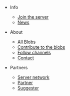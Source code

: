 * Info
  * [Join the server](join-server.md)
  * [News](news.md)

* About
  * [All Blobs](all-blobs.md)
  * [Contribute to the blobs](contribute_blobs.md)
  * [Follow channels](follow.md)
  * [Contact](contact.md)
* Partners
  * [Server network](network.md)
  * [Partner](partner.md)
  * [Suggester](suggester.md)
